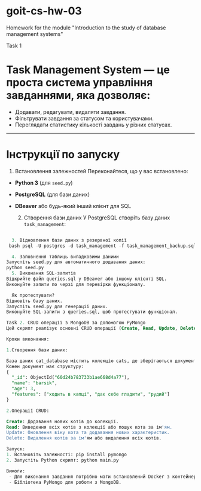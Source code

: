 # goit-cs-hw-03
Homework for the module "Introduction to the study of database management systems"

Task 1

# Task Management System — це проста система управління завданнями, яка дозволяє:
- Додавати, редагувати, видаляти завдання.
- Фільтрувати завдання за статусом та користувачами.
- Переглядати статистику кількості завдань у різних статусах.
---
# Інструкції по запуску

  1. Встановлення залежностей
Переконайтеся, що у вас встановлено:
- **Python 3** (для `seed.py`)
- **PostgreSQL** (для бази даних)
- **DBeaver** або будь-який інший клієнт для SQL

  2. Створення бази даних
У PostgreSQL створіть базу даних `task_management`:
```sql CREATE DATABASE task_management;

  3. Відновлення бази даних з резервної копії
 bash psql -U postgres -d task_management -f task_management_backup.sql

  4. Заповнення таблиць випадковими даними
Запустіть seed.py для автоматичного додавання даних:
python seed.py
  5. Виконання SQL-запитів
Відкрийте файл queries.sql у DBeaver або іншому клієнті SQL.
Виконуйте запити по черзі для перевірки функціоналу.

  Як протестувати?
Відновіть базу даних.
Запустіть seed.py для генерації даних.
Виконуйте SQL-запити з queries.sql, щоб протестувати функціонал.

Task 2. CRUD операції з MongoDB за допомогою PyMongo
Цей скрипт реалізує основні CRUD операції (Create, Read, Update, Delete) з MongoDB за допомогою бібліотеки PyMongo.

Кроки виконання:

1.Створення бази даних:

База даних cat_database містить колекцію cats, де зберігаються документи з інформацією про котів.
Кожен документ має структуру:
{
  "_id": ObjectId("60d24b783733b1ae668d4a77"),
  "name": "barsik",
  "age": 3,
  "features": ["ходить в капці", "дає себе гладити", "рудий"]
}

2.Операції CRUD:

Create: Додавання нових котів до колекції.
Read: Виведення всіх котів з колекції або пошук кота за ім'ям.
Update: Оновлення віку кота та додавання нових характеристик.
Delete: Видалення котів за ім'ям або видалення всіх котів.

Запуск:
1. Встановіть залежності: pip install pymongo
2. Запустіть Python скрипт: python main.py

Вимоги:
 - Для виконання завдання потрібно мати встановлений Docker з контейнером MongoDB або підключення до MongoDB Atlas.
 - Бібліотека PyMongo для роботи з MongoDB.

